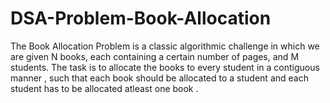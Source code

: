 # DSA-Problem-Book-Allocation
The Book Allocation Problem is a classic algorithmic challenge in which we are given N books, each containing a certain number of pages, and M students. The task is to allocate the books to every student in a contiguous manner , such that each book should be allocated to a student and each student has to be allocated atleast one book .
